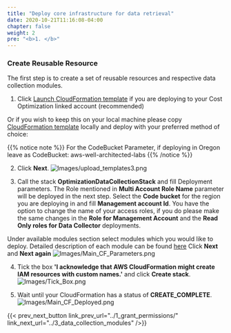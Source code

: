 ```yaml
---
title: "Deploy core infrastructure for data retrieval"
date: 2020-10-21T11:16:08-04:00
chapter: false
weight: 2
pre: "<b>1. </b>"
---
```


### Create Reusable Resource

The first step is to create a set of reusable resources and respective data collection modules. 


1.  Click [Launch CloudFormation template](https://console.aws.amazon.com/cloudformation/home#/stacks/new?&templateURL=https://aws-well-architected-labs.s3-us-west-2.amazonaws.com/Cost/Labs/300_Optimization_Data_Collection/Optimization_Data_Collector.yaml) if you are deploying to your Cost Optimization linked account (recommended)

Or if you wish to keep this on your local machine please copy [CloudFormation template](https://aws-well-architected-labs.s3-us-west-2.amazonaws.com/Cost/Labs/300_Optimization_Data_Collection/Optimization_Data_Collector.yaml) locally and deploy with your preferred method of choice:

{{% notice note %}}
For the CodeBucket Parameter, if deploying in Oregon leave as CodeBucket: aws-well-architected-labs
{{% /notice %}}

2. Click **Next**.
![Images/upload_templates3.png](/Cost/300_Optimization_Data_Collection/Images/upload_templates3.png)

3. Call the stack **OptimizationDataCollectionStack** and fill Deployment parameters. The Role mentioned in **Multi Account Role Name** parameter will be deployed in the next step.
 Select the **Code bucket** for the region you are deploying in and fill **Management account Id**. You have the option to change the name of your access roles, if you do please make the same changes in the **Role for Management Account** and the  **Read Only roles for Data Collector** deployments.
 
 Under available modules section select modules which you would like to deploy. Detailed description of each module can be found [here](../3_data_collection_modules)
 Click **Next** and **Next again**
![Images/Main_CF_Parameters.png](/Cost/300_Optimization_Data_Collection/Images/Main_CF_Parameters.png)

4. Tick the box **'I acknowledge that AWS CloudFormation might create IAM resources with custom names.'** and click **Create stack**.
![Images/Tick_Box.png](/Cost/300_Optimization_Data_Collection/Images/Tick_Box.png)

5. Wait until your CloudFormation has a status of **CREATE_COMPLETE**.
![Images/Main_CF_Deployed.png](/Cost/300_Optimization_Data_Collection/Images/Main_CF_Deployed.png)

{{< prev_next_button link_prev_url="../1_grant_permissions/" link_next_url="../3_data_collection_modules" />}}

